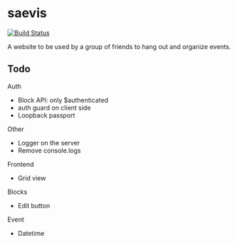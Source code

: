# saevis  
[![Build Status](https://travis-ci.org/arner/saevis.svg?branch=master)](https://travis-ci.org/arner/saevis)  

A website to be used by a group of friends to hang out and organize events.
## Todo

Auth
- Block API: only $authenticated
- auth guard on client side
- Loopback passport

Other
- Logger on the server
- Remove console.logs

Frontend  
- Grid view

Blocks  
- Edit button

Event  
- Datetime
